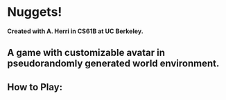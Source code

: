 # Nuggets!

**Created with A. Herri in CS61B at UC Berkeley.**

## A game with customizable avatar in pseudorandomly generated world environment.

## How to Play:
